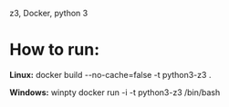 z3, Docker, python 3

# How to run:

**Linux:**
docker build --no-cache=false -t python3-z3 .

**Windows:**
winpty docker run -i -t python3-z3 /bin/bash
